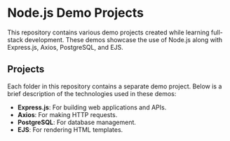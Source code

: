 # Node.js Demo Projects

This repository contains various demo projects created while learning full-stack development. These demos showcase the use of Node.js along with Express.js, Axios, PostgreSQL, and EJS.

## Projects

Each folder in this repository contains a separate demo project. Below is a brief description of the technologies used in these demos:

- **Express.js**: For building web applications and APIs.
- **Axios**: For making HTTP requests.
- **PostgreSQL**: For database management.
- **EJS**: For rendering HTML templates.
